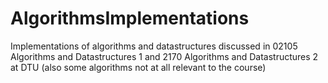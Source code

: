 # AlgorithmsImplementations
Implementations of algorithms and datastructures discussed in 02105 Algorithms and Datastructures 1 and 2170 Algorithms and Datastructures 2 at DTU (also some algorithms not at all relevant to the course)
